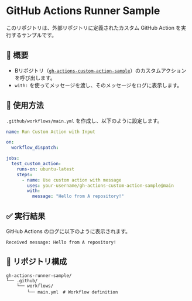 # GitHub Actions Runner Sample

このリポジトリは、外部リポジトリに定義されたカスタム GitHub Action を実行するサンプルです。

## 📌 概要
- Bリポジトリ（[`gh-actions-custom-action-sample`](https://github.com/your-username/gh-actions-custom-action-sample)）のカスタムアクションを呼び出します。
- `with:` を使ってメッセージを渡し、そのメッセージをログに表示します。

## 🚀 使用方法

`.github/workflows/main.yml` を作成し、以下のように設定します。

```yaml
name: Run Custom Action with Input

on:
  workflow_dispatch:

jobs:
  test_custom_action:
    runs-on: ubuntu-latest
    steps:
      - name: Use custom action with message
        uses: your-username/gh-actions-custom-action-sample@main
        with:
          message: "Hello from A repository!"
```

## ✅ 実行結果

GitHub Actions のログに以下のように表示されます。

```
Received message: Hello from A repository!
```

## 📂 リポジトリ構成

```
gh-actions-runner-sample/
└── .github/
    └── workflows/
        └── main.yml　# Workflow definition
```
